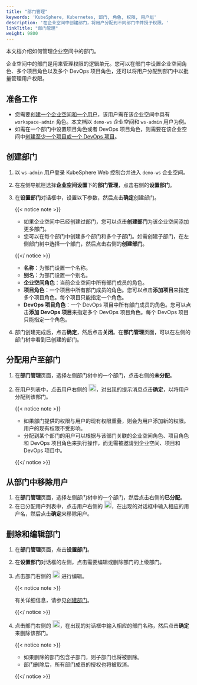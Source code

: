 ```yaml
---
title: "部门管理"
keywords: 'KubeSphere, Kubernetes, 部门, 角色, 权限, 用户组'
description: '在企业空间中创建部门，将用户分配到不同部门中并授予权限。'
linkTitle: "部门管理"
weight: 9800
---
```


本文档介绍如何管理企业空间中的部门。

企业空间中的部门是用来管理权限的逻辑单元。您可以在部门中设置企业空间角色、多个项目角色以及多个 DevOps 项目角色，还可以将用户分配到部门中以批量管理用户权限。

## 准备工作

- 您需要[创建一个企业空间和一个用户](../../quick-start/create-workspace-and-project/)，该用户需在该企业空间中具有 `workspace-admin` 角色。本文档以 `demo-ws` 企业空间和 `ws-admin` 用户为例。
- 如需在一个部门中设置项目角色或者 DevOps 项目角色，则需要在该企业空间中[创建至少一个项目或一个 DevOps 项目](../../quick-start/create-workspace-and-project/)。

## 创建部门

1. 以 `ws-admin` 用户登录 KubeSphere Web 控制台并进入 `demo-ws` 企业空间。

2. 在左侧导航栏选择**企业空间设置**下的**部门管理**，点击右侧的**设置部门**。

3. 在**设置部门**对话框中，设置以下参数，然后点击**确定**创建部门。

   {{< notice note >}}

   * 如果企业空间中已经创建过部门，您可以点击**创建部门**为该企业空间添加更多部门。
   * 您可以在每个部门中创建多个部门和多个子部门。如需创建子部门，在左侧部门树中选择一个部门，然后点击右侧的**创建部门**。

   {{</ notice >}}

   * **名称**：为部门设置一个名称。
   * **别名**：为部门设置一个别名。
   * **企业空间角色**：当前企业空间中所有部门成员的角色。
   * **项目角色**：一个项目中所有部门成员的角色。您可以点击**添加项目**来指定多个项目角色。每个项目只能指定一个角色。
   * **DevOps 项目角色**：一个 DevOps 项目中所有部门成员的角色。您可以点击**添加 DevOps 项目**来指定多个 DevOps 项目角色。每个 DevOps 项目只能指定一个角色。

4. 部门创建完成后，点击**确定**，然后点击**关闭**。在**部门管理**页面，可以在左侧的部门树中看到已创建的部门。

## 分配用户至部门

1. 在**部门管理**页面，选择左侧部门树中的一个部门，点击右侧的**未分配**。

2. 在用户列表中，点击用户右侧的 <img src="/images/docs/v3.3/zh-cn/workspace-administration-and-user-guide/department-management/assign.png" height="20px">，对出现的提示消息点击**确定**，以将用户分配到该部门。

   {{< notice note >}}

   * 如果部门提供的权限与用户的现有权限重叠，则会为用户添加新的权限。用户的现有权限不受影响。
   * 分配到某个部门的用户可以根据与该部门关联的企业空间角色、项目角色和 DevOps 项目角色来执行操作，而无需被邀请到企业空间、项目和 DevOps 项目中。

   {{</ notice >}}

## 从部门中移除用户

1. 在**部门管理**页面，选择左侧部门树中的一个部门，然后点击右侧的**已分配**。
2. 在已分配用户列表中，点击用户右侧的 <img src="/images/docs/v3.3/zh-cn/workspace-administration-and-user-guide/department-management/remove.png" height="20px">，在出现的对话框中输入相应的用户名，然后点击**确定**来移除用户。

## 删除和编辑部门

1. 在**部门管理**页面，点击**设置部门**。

2. 在**设置部门**对话框的左侧，点击需要编辑或删除部门的上级部门。

3. 点击部门右侧的 <img src="/images/docs/v3.3/zh-cn/workspace-administration-and-user-guide/department-management/edit.png" height="20px"> 进行编辑。

   {{< notice note >}}

   有关详细信息，请参见[创建部门](../../workspace-administration/department-management/#创建部门)。

   {{</ notice >}}

4. 点击部门右侧的 <img src="/images/docs/v3.3/zh-cn/workspace-administration-and-user-guide/department-management/remove.png" height="20px">，在出现的对话框中输入相应的部门名称，然后点击**确定**来删除该部门。

   {{< notice note >}}

   * 如果删除的部门包含子部门，则子部门也将被删除。
   * 部门删除后，所有部门成员的授权也将被取消。

   {{</ notice >}}